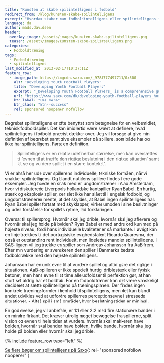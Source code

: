 ```yaml
---
title: "Kunsten at skabe spilintelligens i fodbold"
redirect_from: /blog/kunsten-skabe-spilintelligens
excerpt: "Hvordan skaber man fodboldintelligens eller spilintelligens i fodbold?"
language: da
author: mads.davidsen
header:
  overlay_image: /assets/images/kunsten-skabe-spilintelligens.png
  teaser: /assets/images/kunsten-skabe-spilintelligens.png
categories:
  - Fodboldtræning
tags:
  - Fodboldtræning
  - spilintelligens
last_modified_at: 2013-02-17T10:37:11Z
feature_row:
  - image_path: https://imgcdn.saxo.com/_9788777497711/0x500
    alt: "Developing Youth Football Players"
    title: "Developing Youth Football Players"
    excerpt: "_Developing Youth Football Players_ is a comprehensive guide for coaches of players aged 7-14 that provides specific coaching instruction at various levels of development. The book presents coaching philosophies, skill instruction and practice games for players in three age groups: 7 years and up, 10 years and up, and 12 years and up. More than 150 games and exercises and 10 competitions are spread among four development levels to provide a sound, proven and progressive system to help young players improve. Coaching instruction is provided on how to teach and interact with young players to help ensure the children continue enjoying the game. The book is aimed specifically at international youth football coaches and organisations, as well as parents of young international football players."
    url: "https://www.saxo.com/dk/developing-youth-football-players_horst-wein_paperback_9780736069489"
    btn_label: "Læs mere"
    btn_class: "btn--success"
    rel: sponsored noopener nofollow
---
```


Begrebet spilintelligens er ofte benyttet som betegnelse for en velbemidlet, teknisk fodboldspiller. Det kan imidlertid være svært at definere, hvad spilintelligens i fodbold præcist dækker over. Jeg vil forsøge at give min definition af begrebet samt give eksempler på spillere, som både har og ikke har spilintelligens. Først en definition.

> Spilintelligens er en relativ udefinerbar størrelse, men kan oversættes til ’evnen til at træffe den rigtige beslutning i den rigtige situation’ samt ’at se og vurdere spillet i en større kontekst’.

Vi er altså her ude over spillerens individuelle, tekniske formåen, når vi snakker spilintelligens. Og blandt nutidens spillere findes flere gode eksempler. Jeg havde en snak med en ungdomstræner i Ajax Amsterdam, hvor vi diskuterede Liverpools hollandske kantspiller Ryan Babel. En hurtig, stærk og eksplosiv spiller, der slet ikke har slået til i engelsk fodbold, og ungdomstræneren mente, at det skyldes, at Babel ingen spilintelligens har. Ryan Babel spiller fortsat med skyklapper, virker umoden i sine beslutninger og uden forståelse for spillets rytme, lød forklaringen.

Oversat til spillersprog: Hvornår skal jeg drible, hvornår skal jeg aflevere og hvornår skal jeg holde på bolden? Ryan Babel er med andre ord kun med på højeste niveau, fordi hans individuelle kvaliteter er så markante. I øvrigt kan en linje trækkes til det portugisiske evighedstalent Ricardo Quaresma, der også er outstanding rent individuelt, men ligeledes mangler spilintelligens. I SAS-ligaen vil jeg trække en spiller som Andreas Johansson fra AaB frem. Efter min vurdering er svenskeren den spiller i Danmarks bedste fodboldrække med den højeste spilintelligens.

Johansson har en unik evne til at vurdere spillet og altid gøre det rigtige i situationen. AaB-spilleren er ikke specielt hurtig, driblestærk eller fysisk betonet, men hans evne til at time alle udfoldser til perfektion gør, at han stort set aldrig har et boldtab. For en fodboldtræner kan det være vanskeligt decideret at sætte spilintelligens på træningsplanen. Der findes ingen konkrete træningsformler i henhold til spilintelligens, men det kan blandt andet udvikles ved at udfordre spillernes perceptionsevne i stressede situationer. - Altså spil i små områder, hvor beslutningstiden er minimal.

En god øvelse, jeg vil anbefale, er 1:1 eller 2:2 med fire stationære bander i en mindre firkant. Det kræver utrolig meget bevægelse fra spillerne, split vision og evnen til hele tiden at vurdere, hvornår skal makkeren have bolden, hvornår skal banden have bolden, hvilke bande, hvornår skal jeg holde på bolden eller hvornår skal jeg drible.

{% include feature_row type="left" %}

[Se flere bøger om spilintelligens på Saxo](https://www.saxo.com/dk/products/search?query=spilintelligens){: rel="sponsored nofollow noopener" }
